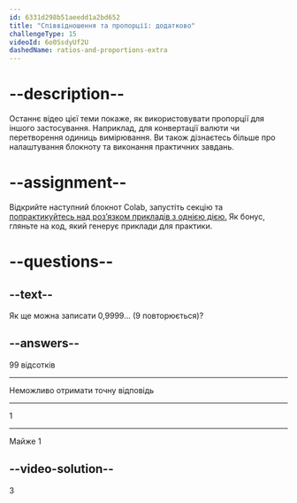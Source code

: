 ```yaml
---
id: 6331d298b51aeedd1a2bd652
title: "Співвідношення та пропорції: додатково"
challengeType: 15
videoId: 6o0SsdyUf2U
dashedName: ratios-and-proportions-extra
---
```


# --description--

Останнє відео цієї теми покаже, як використовувати пропорції для іншого застосування. Наприклад, для конвертації валюти чи перетворення одиниць вимірювання. Ви також дізнаєтесь більше про налаштування блокноту та виконання практичних завдань.

# --assignment--

Відкрийте наступний блокнот Colab, запустіть секцію та <a href="https://colab.research.google.com/drive/1XjmHoERFKcvol7FPidQE-wgdvR82HV45" target="_blank" rel="noopener noreferrer nofollow">попрактикуйтесь над роз’язком прикладів з однією дією.</a> Як бонус, гляньте на код, який генерує приклади для практики.

# --questions--

## --text--

Як ще можна записати 0,9999... (9 повторюється)?

## --answers--

99 відсотків

---

Неможливо отримати точну відповідь

---

1

---

Майже 1

## --video-solution--

3
